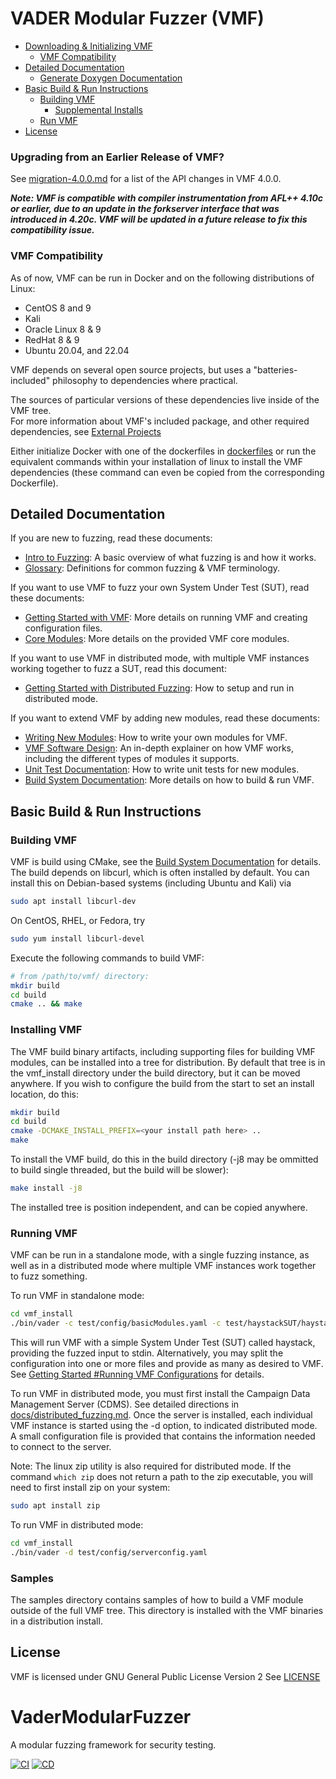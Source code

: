 # VADER Modular Fuzzer (VMF)
- [Downloading & Initializing VMF](#downloading---initializing-vmf)
  * [VMF Compatibility](#vmf-compatibility)
- [Detailed Documentation](#detailed-documentation)
  * [Generate Doxygen Documentation](#generate-doxygen-documentation)
- [Basic Build & Run Instructions](#basic-build---run-instructions)
  * [Building VMF](#building-vmf)
    + [Supplemental Installs](#supplemental-installs)
  * [Run VMF](#run-vmf)
- [License](#license)

### Upgrading from an Earlier Release of VMF?
See [migration-4.0.0.md](docs/migration-4.0.0.md) for a list of the API changes in VMF 4.0.0.

***Note: VMF is compatible with compiler instrumentation from AFL++ 4.10c or earlier, due to an update in the forkserver interface that was introduced in 4.20c.  VMF will be updated in a future release to fix this compatibility issue.***

### VMF Compatibility

As of now, VMF can be run in Docker and on the following distributions of Linux:

- CentOS 8 and 9
- Kali
- Oracle Linux 8 & 9
- RedHat 8 & 9
- Ubuntu 20.04, and 22.04

VMF depends on several open source projects, but uses a "batteries-included" philosophy to dependencies where practical.

The sources of particular versions of these dependencies live inside of the VMF tree.  
For more information about VMF's included package, and other required dependencies, see
[External Projects](docs/external_projects.md)

Either initialize Docker with one of the dockerfiles in [dockerfiles](dockerfiles) or run the equivalent commands within your installation of linux
to install the VMF dependencies (these command can even be copied from the corresponding Dockerfile).

## Detailed Documentation
If you are new to fuzzing, read these documents:
 - [Intro to Fuzzing](docs/intro_to_fuzzing.md): A basic overview of what fuzzing is and how it works.
 - [Glossary](docs/glossary.md): Definitions for common fuzzing & VMF terminology.

If you want to use VMF to fuzz your own System Under Test (SUT), read these documents:
 - [Getting Started with VMF](docs/getting_started.md): More details on running VMF and creating configuration files.
 - [Core Modules](docs/coremodules/core_modules_readme.md): More details on the provided VMF core modules.

If you want to use VMF in distributed mode, with multiple VMF instances working together to fuzz a SUT, read this document:
- [Getting Started with Distributed Fuzzing](docs/distributed_fuzzing.md): How to setup and run in distributed mode.

If you want to extend VMF by adding new modules, read these documents:
 - [Writing New Modules](docs/writing_new_modules.md): How to write your own modules for VMF. 
 - [VMF Software Design](docs/design.md): An in-depth explainer on how VMF works, including the different types of modules it supports.
 - [Unit Test Documentation](docs/testing.md): How to write unit tests for new modules.
 - [Build System Documentation](docs/build_system.md): More details on how to build & run VMF.


## Basic Build & Run Instructions

### Building VMF

VMF is build using CMake, see the [Build System Documentation](docs/build_system.md) for details. The build depends on libcurl, which
is often installed by default. You can install this on Debian-based systems (including Ubuntu and Kali) via
```bash
sudo apt install libcurl-dev
```
On CentOS, RHEL, or Fedora, try
```bash
sudo yum install libcurl-devel
```

Execute the following commands to build VMF:

```bash
# from /path/to/vmf/ directory:
mkdir build
cd build
cmake .. && make
```

### Installing VMF

The VMF build binary artifacts, including supporting files for building VMF modules, can be installed
into a tree for distribution.  By default that tree is in the vmf_install directory under the build
directory, but it can be moved anywhere.  If you wish to configure the build from the start to
set an install location, do this:

```bash
mkdir build
cd build
cmake -DCMAKE_INSTALL_PREFIX=<your install path here> ..
make
```

To install the VMF build, do this in the build directory (-j8 may be ommitted to build single threaded, but the build will be slower):
```bash
make install -j8
```

The installed tree is position independent, and can be copied anywhere.

### Running VMF
VMF can be run in a standalone mode, with a single fuzzing instance, as well as in a distributed mode where multiple VMF instances work together to fuzz something.

To run VMF in standalone mode:

```bash
cd vmf_install
./bin/vader -c test/config/basicModules.yaml -c test/haystackSUT/haystack_stdin.yaml
```

This will run VMF with a simple System Under Test (SUT) called haystack, providing the fuzzed input to stdin.  Alternatively, you may split the configuration into one or more files and provide as many as desired to VMF.  See [Getting Started #Running VMF Configurations](docs/getting_started.md#running-vmf-configurations) for details.


To run VMF in distributed mode, you must first install the Campaign Data Management Server (CDMS).  See detailed directions in [docs/distributed_fuzzing.md](docs/distributed_fuzzing.md).  Once the server is installed, each individual VMF instance is started using the -d option, to indicated distributed mode.  A small configuration file is provided that contains the information needed to connect to the server.

Note: The linux zip utility is also required for distributed mode.  If the command `which zip` does not return a path to the zip executable, you will need to first install zip on your system:
```bash
sudo apt install zip
```
To run VMF in distributed mode:

```bash
cd vmf_install
./bin/vader -d test/config/serverconfig.yaml
```

### Samples

The samples directory contains samples of how to build a VMF module outside of the full VMF tree.
This directory is installed with the VMF binaries in a distribution install.

## License

VMF is licensed under GNU General Public License Version 2
See [LICENSE](LICENSE)

# VaderModularFuzzer

A modular fuzzing framework for security testing.

[![CI](https://github.com/draperlaboratory/VaderModularFuzzer/actions/workflows/ci.yml/badge.svg)](https://github.com/draperlaboratory/VaderModularFuzzer/actions/workflows/ci.yml)
[![CD](https://github.com/draperlaboratory/VaderModularFuzzer/actions/workflows/cd.yml/badge.svg)](https://github.com/draperlaboratory/VaderModularFuzzer/actions/workflows/cd.yml)

